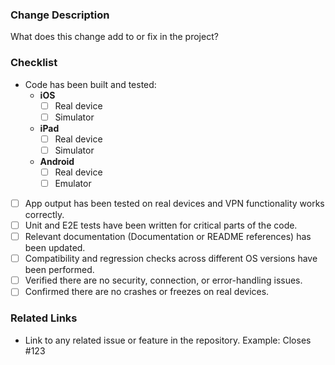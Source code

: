 ### Change Description

What does this change add to or fix in the project?

### Checklist

- Code has been built and tested:
  - **iOS**
    - [ ] Real device
    - [ ] Simulator
  - **iPad**
    - [ ] Real device
    - [ ] Simulator
  - **Android**
    - [ ] Real device
    - [ ] Emulator

- [ ] App output has been tested on real devices and VPN functionality works correctly.
- [ ] Unit and E2E tests have been written for critical parts of the code.
- [ ] Relevant documentation (Documentation or README references) has been updated.
- [ ] Compatibility and regression checks across different OS versions have been performed.
- [ ] Verified there are no security, connection, or error-handling issues.
- [ ] Confirmed there are no crashes or freezes on real devices.

### Related Links

- Link to any related issue or feature in the repository. Example: Closes #123
